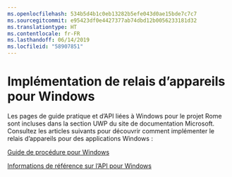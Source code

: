 ```yaml
---
ms.openlocfilehash: 534b5d4b1c0eb13282b5efe043d0ae15bde7c7c7
ms.sourcegitcommit: e95423df0e4427377ab74dbd12b0056233181d32
ms.translationtype: HT
ms.contentlocale: fr-FR
ms.lasthandoff: 06/14/2019
ms.locfileid: "58907851"
---
```

# <a name="implementing-device-relay-for-windows"></a>Implémentation de relais d’appareils pour Windows

Les pages de guide pratique et d’API liées à Windows pour le projet Rome sont incluses dans la section UWP du site de documentation Microsoft. Consultez les articles suivants pour découvrir comment implémenter le relais d’appareils pour des applications Windows :

[Guide de procédure pour Windows](https://docs.microsoft.com/windows/uwp/launch-resume/connected-apps-and-devices)

[Informations de référence sur l’API pour Windows](https://docs.microsoft.com/uwp/api/Windows.System.RemoteSystems)